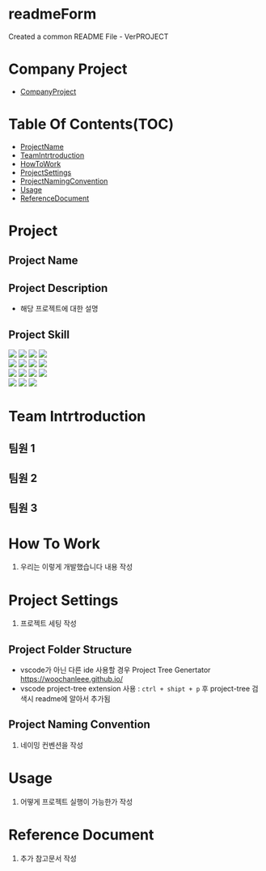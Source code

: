 # readmeForm

Created a common README File - VerPROJECT

# Company Project

- [CompanyProject](README2.md)

# Table Of Contents(TOC)

- [ProjectName](#Project)
- [TeamIntrtroduction](#TeamIntrtroduction)
- [HowToWork](#HowToWork)
- [ProjectSettings](#ProjectSettings)
- [ProjectNamingConvention](#ProjectNamingConvention)
- [Usage](#Usage)
- [ReferenceDocument](#ReferenceDocument)

# Project

## Project Name

## Project Description

- 해당 프로젝트에 대한 설명

## Project Skill

<img src="https://img.shields.io/badge/python-3776AB?style=for-the-badge&logo=python&logoColor=white">
<img src="https://img.shields.io/badge/html5-E34F26?style=for-the-badge&logo=html5&logoColor=white">
<img src="https://img.shields.io/badge/css-1572B6?style=for-the-badge&logo=css3&logoColor=white">
<img src="https://img.shields.io/badge/javascript-F7DF1E?style=for-the-badge&logo=javascript&logoColor=black">
<br/>
<img src="https://img.shields.io/badge/jquery-0769AD?style=for-the-badge&logo=jquery&logoColor=white">
<img src="https://img.shields.io/badge/react-61DAFB?style=for-the-badge&logo=react&logoColor=black">
<img src="https://img.shields.io/badge/flutter-02569B?style=for-the-badge&logo=flutter&logoColor=white">
<img src="https://img.shields.io/badge/firebase-FFCA28?style=for-the-badge&logo=firebase&logoColor=white">
<br/>
<img src="https://img.shields.io/badge/amazonaws-232F3E?style=for-the-badge&logo=amazonaws&logoColor=white">
<img src="https://img.shields.io/badge/express-000000?style=for-the-badge&logo=express&logoColor=white">
<img src="https://img.shields.io/badge/mysql-4479A1?style=for-the-badge&logo=mysql&logoColor=white">
<img src="https://img.shields.io/badge/node.js-339933?style=for-the-badge&logo=Node.js&logoColor=white">
<br/>
<img src="https://img.shields.io/badge/vue.js-4FC08D?style=for-the-badge&logo=vue.js&logoColor=white">
<img src="https://img.shields.io/badge/git-F05032?style=for-the-badge&logo=git&logoColor=white">
<img src="https://img.shields.io/badge/github-181717?style=for-the-badge&logo=github&logoColor=white">

# Team Intrtroduction

## 팀원 1

## 팀원 2

## 팀원 3

# How To Work

1. 우리는 이렇게 개발했습니다 내용 작성

# Project Settings

1. 프로젝트 세팅 작성

## Project Folder Structure

- vscode가 아닌 다른 ide 사용할 경우 Project Tree Genertator
  <https://woochanleee.github.io/>
- vscode project-tree extension 사용 : `ctrl + shipt + p` 후 project-tree 검색시 readme에 알아서 추가됨

## Project Naming Convention

1. 네이밍 컨벤션을 작성

# Usage

1. 어떻게 프로젝트 실행이 가능한가 작성

# Reference Document

1. 추가 참고문서 작성
